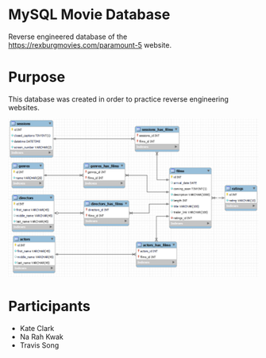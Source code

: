 # MySQL Movie Database
Reverse engineered database of the https://rexburgmovies.com/paramount-5 website.

# Purpose
This database was created in order to practice reverse engineering websites.

 ![ER Diagram](movies.png)

# Participants
* Kate Clark
* Na Rah Kwak
* Travis Song
